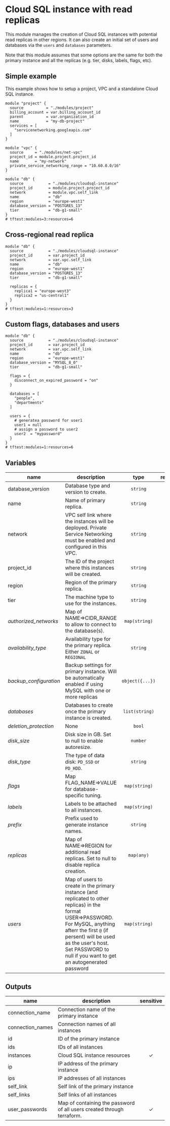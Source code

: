 # Cloud SQL instance with read replicas

This module manages the creation of Cloud SQL instances with potential read replicas in other regions. It can also create an initial set of users and databases via the `users` and `databases` parameters.

Note that this module assumes that some options are the same for both the primary instance and all the replicas (e.g. tier, disks, labels, flags, etc).

## Simple example

This example shows how to setup a project, VPC and a standalone Cloud SQL instance.

```hcl
module "project" {
  source          = "./modules/project"
  billing_account = var.billing_account_id
  parent          = var.organization_id
  name            = "my-db-project"
  services = [
    "servicenetworking.googleapis.com"
  ]
}

module "vpc" {
  source     = "./modules/net-vpc"
  project_id = module.project.project_id
  name       = "my-network"
  private_service_networking_range = "10.60.0.0/16"
}

module "db" {
  source           = "./modules/cloudsql-instance"
  project_id       = module.project.project_id
  network          = module.vpc.self_link
  name             = "db"
  region           = "europe-west1"
  database_version = "POSTGRES_13"
  tier             = "db-g1-small"
}
# tftest:modules=3:resources=6
```

## Cross-regional read replica

```hcl
module "db" {
  source           = "./modules/cloudsql-instance"
  project_id       = var.project_id
  network          = var.vpc.self_link
  name             = "db"
  region           = "europe-west1"
  database_version = "POSTGRES_13"
  tier             = "db-g1-small"

  replicas = {
    replica1 = "europe-west3"
    replica2 = "us-central1"
  }
}
# tftest:modules=1:resources=3
```

## Custom flags, databases and users

```hcl
module "db" {
  source           = "./modules/cloudsql-instance"
  project_id       = var.project_id
  network          = var.vpc.self_link
  name             = "db"
  region           = "europe-west1"
  database_version = "MYSQL_8_0"
  tier             = "db-g1-small"

  flags = {
    disconnect_on_expired_password = "on"
  }

  databases = [
    "people",
    "departments"
  ]

  users = {
    # generatea password for user1
    user1 = null
    # assign a password to user2
    user2  = "mypassword"
  }
}
# tftest:modules=1:resources=6
```

<!-- BEGIN TFDOC -->
## Variables

| name | description | type | required | default |
|---|---|:---: |:---:|:---:|
| database_version | Database type and version to create. | <code title="">string</code> | ✓ |  |
| name | Name of primary replica. | <code title="">string</code> | ✓ |  |
| network | VPC self link where the instances will be deployed. Private Service Networking must be enabled and configured in this VPC. | <code title="">string</code> | ✓ |  |
| project_id | The ID of the project where this instances will be created. | <code title="">string</code> | ✓ |  |
| region | Region of the primary replica. | <code title="">string</code> | ✓ |  |
| tier | The machine type to use for the instances. | <code title="">string</code> | ✓ |  |
| *authorized_networks* | Map of NAME=>CIDR_RANGE to allow to connect to the database(s). | <code title="map&#40;string&#41;">map(string)</code> |  | <code title="">null</code> |
| *availability_type* | Availability type for the primary replica. Either `ZONAL` or `REGIONAL` | <code title="">string</code> |  | <code title="">ZONAL</code> |
| *backup_configuration* | Backup settings for primary instance. Will be automatically enabled if using MySQL with one or more replicas | <code title="object&#40;&#123;&#10;enabled            &#61; bool&#10;binary_log_enabled &#61; bool&#10;&#125;&#41;">object({...})</code> |  | <code title="&#123;&#10;enabled            &#61; false&#10;binary_log_enabled &#61; false&#10;&#125;">...</code> |
| *databases* | Databases to create once the primary instance is created. | <code title="list&#40;string&#41;">list(string)</code> |  | <code title="">null</code> |
| *deletion_protection* | None | <code title="">bool</code> |  | <code title="">false</code> |
| *disk_size* | Disk size in GB. Set to null to enable autoresize. | <code title="">number</code> |  | <code title="">null</code> |
| *disk_type* | The type of data disk: `PD_SSD` or `PD_HDD`. | <code title="">string</code> |  | <code title="">PD_SSD</code> |
| *flags* | Map FLAG_NAME=>VALUE for database-specific tuning. | <code title="map&#40;string&#41;">map(string)</code> |  | <code title="">null</code> |
| *labels* | Labels to be attached to all instances. | <code title="map&#40;string&#41;">map(string)</code> |  | <code title="">null</code> |
| *prefix* | Prefix used to generate instance names. | <code title="">string</code> |  | <code title="">null</code> |
| *replicas* | Map of NAME=>REGION for additional read replicas. Set to null to disable replica creation. | <code title="map&#40;any&#41;">map(any)</code> |  | <code title="">null</code> |
| *users* | Map of users to create in the primary instance (and replicated to other replicas) in the format USER=>PASSWORD. For MySQL, anything afterr the first `@` (if persent) will be used as the user's host. Set PASSWORD to null if you want to get an autogenerated password | <code title="map&#40;string&#41;">map(string)</code> |  | <code title="">null</code> |

## Outputs

| name | description | sensitive |
|---|---|:---:|
| connection_name | Connection name of the primary instance |  |
| connection_names | Connection names of all instances |  |
| id | ID of the primary instance |  |
| ids | IDs of all instances |  |
| instances | Cloud SQL instance resources | ✓ |
| ip | IP address of the primary instance |  |
| ips | IP addresses of all instances |  |
| self_link | Self link of the primary instance |  |
| self_links | Self links of all instances |  |
| user_passwords | Map of containing the password of all users created through terraform. | ✓ |
<!-- END TFDOC -->
